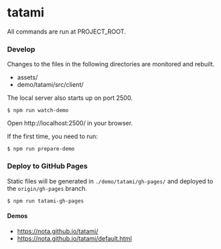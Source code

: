 # tatami

All commands are run at PROJECT_ROOT.

### Develop
Changes to the files in the following directories are monitored and rebuilt.
- assets/
- demo/tatami/src/client/

The local server also starts up on port 2500.

```
$ npm run watch-demo
```

Open http://localhost:2500/ in your browser.

If the first time, you need to run:
```
$ npm run prepare-demo
```

### Deploy to GitHub Pages
Static files will be generated in `./demo/tatami/gh-pages/` and deployed to the `origin/gh-pages` branch.
```
$ npm run tatami-gh-pages
```

#### Demos
- https://nota.github.io/tatami/
- https://nota.github.io/tatami/default.html
